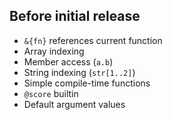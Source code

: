 ## Before initial release
- `&{fn}` references current function
- Array indexing
- Member access (`a.b`)
- String indexing (`str[1..2]`)
- Simple compile-time functions
- `@score` builtin
- Default argument values
